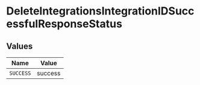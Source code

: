 # DeleteIntegrationsIntegrationIDSuccessfulResponseStatus


## Values

| Name      | Value     |
| --------- | --------- |
| `SUCCESS` | success   |
